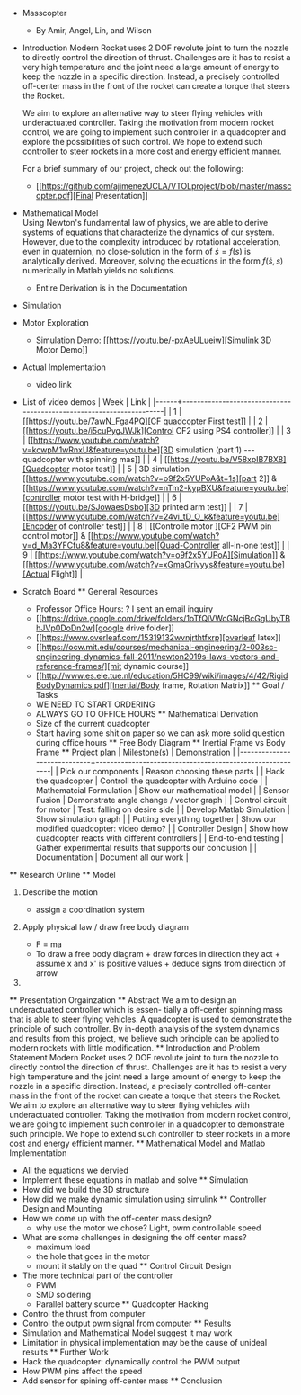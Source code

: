 

* Masscopter
  - By Amir, Angel, Lin, and Wilson
* Introduction
   Modern Rocket uses 2 DOF revolute joint to turn the nozzle to directly control the direction of thrust. Challenges are it has to resist a very high temperature and the joint need a large amount of energy to keep the nozzle in a specific direction. Instead, a precisely controlled off-center mass in the front of the rocket can create a torque that steers the Rocket.
   
   We aim to explore an alternative way to steer flying vehicles with underactuated controller. Taking the motivation from modern rocket control, we are going to implement such controller in a quadcopter and explore the possibilities of such control. We hope to extend such controller to steer rockets in a more cost and energy efficient manner.

   For a brief summary of our project, check out the following:
   - [[https://github.com/ajimenezUCLA/VTOLproject/blob/master/masscopter.pdf][Final Presentation]]
* Mathematical Model  
  Using Newton's fundamental law of physics, we are able to derive systems of equations that characterize the dynamics of our system. However, due to the complexity introduced by rotational acceleration, even in quaternion, no close-solution in the form of $\dot{s} = f(s)$ is analytically derived. Moreover, solving the equations in the form $f(\dot{s},s)$ numerically in Matlab yields no solutions.
  - Entire Derivation is in the Documentation

* Simulation
* Motor Exploration  
  - Simulation Demo:
  [[https://youtu.be/-pxAeULueiw][Simulink 3D Motor Demo]]
* Actual Implementation
  - video link
* List of video demos
  | Week | Link                                                                |
  |------+---------------------------------------------------------------------|
  |    1 | [[https://youtu.be/7awN_Fga4PQ][CF quadcopter First test]]                                            |
  |    2 | [[https://youtu.be/i5cuPygJWJk][Control CF2 using PS4 controller]]                                    |
  |    3 | [[https://www.youtube.com/watch?v=kcwpM1wRnxU&feature=youtu.be][3D simulation (part 1) --- quadcopter with spinning mas]]                      |
  |    4 | [[https://youtu.be/V58xpIB7BX8][Quadcopter motor test]]                                               |
  |    5 | 3D simulation [[https://www.youtube.com/watch?v=o9f2x5YUPoA&t=1s][part 2]] & [[https://www.youtube.com/watch?v=nTm2-kypBXU&feature=youtu.be][controller motor test with H-bridge]] |
  |    6 | [[https://youtu.be/SJowaesDsbo][3D printed arm test]]                                                 |
  |    7 | [[https://www.youtube.com/watch?v=24vi_tD_O_k&feature=youtu.be][Encoder of controller test]]                                          |
  |    8 | [[Controlle motor ][CF2 PWM pin control motor]] & [[https://www.youtube.com/watch?v=d_Ma3YFCfu8&feature=youtu.be][Quad-Controller all-in-one test]]         |
  |    9 | [[https://www.youtube.com/watch?v=o9f2x5YUPoA][Simulation]] & [[https://www.youtube.com/watch?v=xGmaOrivyys&feature=youtu.be][Actual Flight]]                                          |
* Scratch Board
** General Resources
  - Professor Office Hours: ? I sent an email inquiry
  - [[https://drive.google.com/drive/folders/1oTfQlVWcGNcjBcGgUbyTBhJVp0DoDn2w][google drive folder]]
  - [[https://www.overleaf.com/15319132wvnjrthtfxrp][overleaf latex]]
  - [[https://ocw.mit.edu/courses/mechanical-engineering/2-003sc-engineering-dynamics-fall-2011/newton2019s-laws-vectors-and-reference-frames/][mit dynamic course]]
  - [[http://www.es.ele.tue.nl/education/5HC99/wiki/images/4/42/RigidBodyDynamics.pdf][Inertial/Body frame, Rotation Matrix]]
** Goal / Tasks
  - WE NEED TO START ORDERING
  - ALWAYS GO TO OFFICE HOURS
** Mathematical Derivation
  - Size of the current quadcopter
  - Start having some shit on paper so we can ask more solid question during office hours
** Free Body Diagram
** Inertial Frame vs Body Frame
** Project plan
  | Milestone(s)                | Demonstration                                            |
  |-----------------------------+----------------------------------------------------------|
  | Pick our components         | Reason choosing these parts                              |
  | Hack the quadcopter         | Controll the quadcopter with Arduino code                |
  | Mathematcial Formulation    | Show our mathematical model                              |
  | Sensor Fusion               | Demonstrate angle change / vector graph                  |
  | Control circuit for motor   | Test: falling on desire side                             |
  | Develop Matlab Simulation   | Show simulation graph                                    |
  | Putting everything together | Show our modified quadcopter: video demo?                |
  | Controller Design           | Show how quadcopter reacts with different controllers    |
  | End-to-end testing          | Gather experimental results that supports our conclusion |
  | Documentation               | Document all our work                                    |

** Research Online
** Model  
   1) Describe the motion
      - assign a coordination system
   2) Apply physical law / draw free body diagram
      - F = ma
      - To draw a free body diagram
	+ draw forces in direction they act
	+ assume x and x' is positive values
	+ deduce signs from direction of arrow
	
   3) 

** Presentation Orgainzation
** Abstract
  We aim to design an underactuated controller which is essen- tially a off-center spinning mass that is able to steer flying vehicles. A quadcopter is used to demonstrate the principle of such controller. By in-depth analysis of the system dynamics and results from this project, we believe such principle can be applied to modern rockets with little modification.
** Introduction and Problem Statement
  Modern Rocket uses 2 DOF revolute joint to turn the nozzle to directly control the direction of thrust. Challenges are it has to resist a very high temperature and the joint need a large amount of energy to keep the nozzle in a specific direction. Instead, a precisely controlled off-center mass in the front of the rocket can create a torque that steers the Rocket.
  We aim to explore an alternative way to steer flying vehicles with underactuated controller. Taking the motivation from modern rocket control, we are going to implement such controller in a quadcopter to demonstrate such principle. We hope to extend such controller to steer rockets in a more cost and energy efficient manner.
** Mathematical Model and Matlab Implementation
  - All the equations we dervied
  - Implement these equations in matlab and solve 
** Simulation
  - How did we build the 3D structure
  - How did we make dynamic simulation using simulink
** Controller Design and Mounting
  - How we come up with the off-center mass design?
	+ why use the motor we chose? Light, pwm controllable speed
  - What are some challenges in designing the off center mass?
	+ maximum load
	+ the hole that goes in the motor
	+ mount it stably on the quad
** Control Circuit Design
  - The more technical part of the controller
	+ PWM
	+ SMD soldering
	+ Parallel battery source
** Quadcopter Hacking  
  - Control the thrust from computer
  - Control the output pwm signal from computer 
** Results
  - Simulation and Mathematical Model suggest it may work
  - Limitation in physical implementation may be the cause of unideal results
** Further Work
  - Hack the quadcopter: dynamically control the PWM output
  - How PWM pins affect the speed
  - Add sensor for spining off-center mass
** Conclusion
